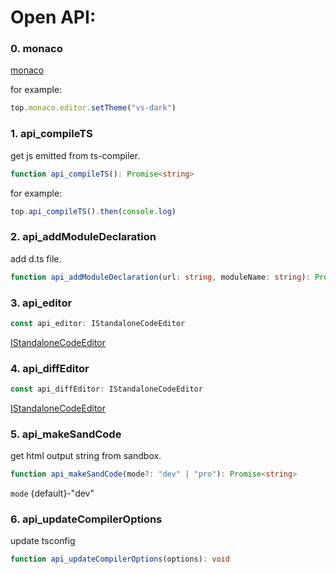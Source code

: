 # Open API:

### 0. monaco

[monaco](https://microsoft.github.io/monaco-editor/api/index.html)

for example:

```js
top.monaco.editor.setTheme("vs-dark")
```

### 1. api_compileTS

get js emitted from ts-compiler.

```ts
function api_compileTS(): Promise<string>
```

for example:

```js
top.api_compileTS().then(console.log)
```

### 2. api_addModuleDeclaration

add d.ts file.

```ts
function api_addModuleDeclaration(url: string, moduleName: string): Promise<any>
```

### 3. api_editor

```ts
const api_editor: IStandaloneCodeEditor
```

[IStandaloneCodeEditor](https://microsoft.github.io/monaco-editor/api/interfaces/monaco.editor.istandalonecodeeditor.html)

### 4. api_diffEditor

```ts
const api_diffEditor: IStandaloneCodeEditor
```

[IStandaloneCodeEditor](https://microsoft.github.io/monaco-editor/api/interfaces/monaco.editor.istandalonecodeeditor.html)

### 5. api_makeSandCode

get html output string from sandbox.

```ts
function api_makeSandCode(mode?: "dev" | "pro"): Promise<string>
```

`mode` {default}-"dev"

### 6. api_updateCompilerOptions

update tsconfig

```ts
function api_updateCompilerOptions(options): void
```
